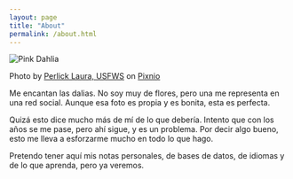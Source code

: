 ```yaml
---
layout: page
title: "About"
permalink: /about.html
---
```



![Pink Dahlia](/images/PIXNIO-17425-639x544.jpeg "Pink Dahlia")

Photo by <a href="https://pixnio.com/flora-plants/flowers/dahlia-flowers/dahlia-flower-petals-pink-dahlia">Perlick Laura, USFWS</a> on <a href="https://pixnio.com/">Pixnio</a>

Me encantan las dalias. No soy muy de flores, pero una me representa en una red social. Aunque esa foto es propia y es bonita, esta es perfecta.

Quizá esto dice mucho más de mí de lo que debería. Intento que con los años se me pase, pero ahí sigue, y es un problema. Por decir algo bueno, esto me lleva a esforzarme mucho en todo lo que hago. 

Pretendo tener aquí mis notas personales, de bases de datos, de idiomas y de lo que aprenda, pero ya veremos.
